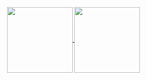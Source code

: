 <p align="center">
  <a href="(https://github.com/anuraghazra/github-readme-stats"/>
  <img height=150 align="center" src="https://github-readme-stats.vercel.app/api/top-langs/?username=SamL98&exclude_repo=models,RefineNet,py-faster-rcnn,lcthw-book&hide=javascript,html&layout=compact&theme=onedark"/>
  <a href="https://github.com/anuraghazra/github-readme-stats"/>
  <img height=150 align="center" src="https://github-readme-stats.vercel.app/api?username=SamL98&include_all_commits=true&theme=onedark"/>
</p>
